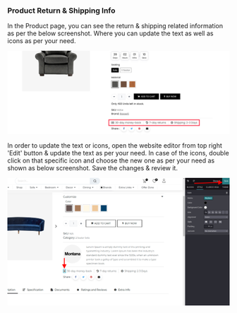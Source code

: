 
### Product Return & Shipping Info



In the Product page, you can see the return & shipping related information as per the below screenshot. Where you can update the text as well as icons as per your need.


![](./images/42-1.jpg)


In order to update the text or icons, open the website editor from top right 'Edit' button & update the text as per your need. In case of the icons, double click on that specific icon and choose the new one as per your need as shown as below screenshot. Save the changes & review it.


![](./images/42-2.png)



